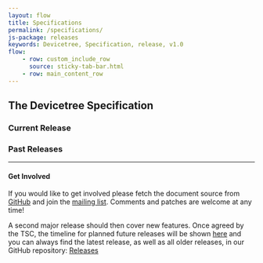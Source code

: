 ```yaml
---
layout: flow
title: Specifications
permalink: /specifications/
js-package: releases
keywords: Devicetree, Specification, release, v1.0
flow:
    - row: custom_include_row
      source: sticky-tab-bar.html
    - row: main_content_row
---
```

## **The Devicetree Specification**

### Current Release

<div id="current_release"></div>

### Past Releases

<div id="previous_releases"></div>

* * *

#### Get Involved

If you would like to get involved please fetch the document source from
[GitHub](https://github.com/devicetree-org/devicetree-specification)
and join the [mailing list](http://vger.kernel.org/vger-lists.html#devicetree-spec).
Comments and patches are welcome at any time!

A second major release should then cover new features.
Once agreed by the TSC, the timeline for planned future releases will be
shown [here](/releases/) and you can always find the latest release,
as well as all older releases, in our GitHub repository:
[Releases](https://github.com/devicetree-org/devicetree-specification/releases)
